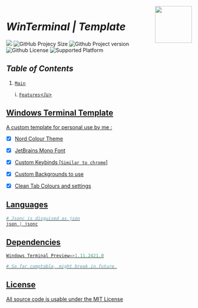 <img src="https://github.com/O-Asymmetricity-O/WinTerminal/blob/main/Assets/winterminal.png?raw=true" width="100" align="right" />


# ***WinTerminal | Template***
<a href="https://codeclimate.com/github/O-Asymmetricity-O/WinTerminal/maintainability"><img src="https://api.codeclimate.com/v1/badges/9146db42cef18b3b3d0f/maintainability" /></a>
![GitHub Projecy Size](https://img.shields.io/github/languages/code-size/O-Asymmetricity-O/WinTerminal?style=flat-square)
![Github Project version](https://img.shields.io/badge/WinTerminal-12.5.1-blue)
![Github License](https://img.shields.io/badge/License-MIT-blue)
![Supported Platform](https://img.shields.io/badge/Platform-win--64%20%7C%20linux--64%20%7C%20osx--64-blue)


## *Table of Contents*

1. <u>[`Main`](https://github.com/O-Asymmetricity-O/WinTerminal#windows-terminal-template)</u>

    i. <u>[`Features`](https://github.com/O-Asymmetricity-O/Markdown-Template#intro](https://github.com/O-Asymmetricity-O/WinTerminal#windows-terminal-template))</u>




## Windows Terminal Template
A custom template for personal use by me :

- [x] Nord Colour Theme

- [x] JetBrains Mono Font

- [x] Custom Keybinds [`Similar to chrome`]

- [x] Custom Backgrounds to use

- [x] Clean Tab Colours and settings


## Languages


```python
# Jsonc is disguised as json
json | jsonc
```
## Dependencies

```python
Windows Terminal Preview=>1.11.2421.0

# So far comptable, might break in future 
```

## License

All source code is usable under the [MIT License](https://github.com/O-Asymmetricity-O/WinTerminal/blob/main/LICENSE)
